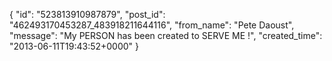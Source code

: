  {
   "id": "523813910987879",
   "post_id": "462493170453287_483918211644116",
   "from_name": "Pete Daoust",
   "message": "My PERSON has been created to SERVE ME !",
   "created_time": "2013-06-11T19:43:52+0000"
 }
